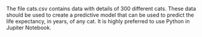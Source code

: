 The file cats.csv contains data with details of 300 different cats. These data should be used to create a predictive model that can be used to predict the life expectancy, in years, of any cat. It is highly preferred to use Python in Jupiter Notebook.
